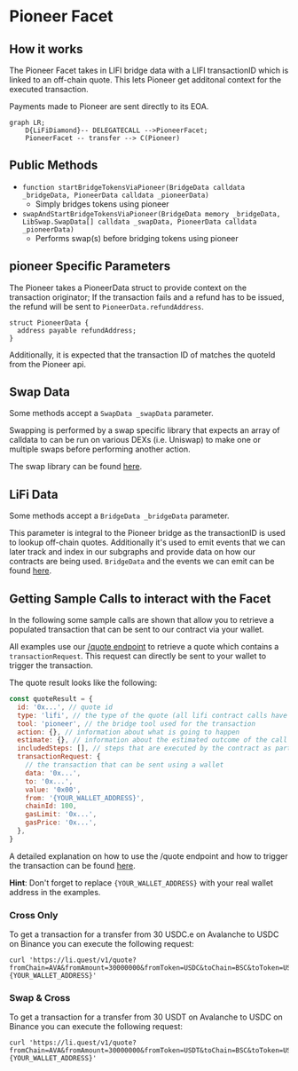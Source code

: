 # Pioneer Facet

## How it works

The Pioneer Facet takes in LIFI bridge data with a LIFI transactionID which is linked to an off-chain quote. This lets Pioneer get additonal context for the executed transaction.

Payments made to Pioneer are sent directly to its EOA.

```mermaid
graph LR;
    D{LiFiDiamond}-- DELEGATECALL -->PioneerFacet;
    PioneerFacet -- transfer --> C(Pioneer)
```

## Public Methods

- `function startBridgeTokensViaPioneer(BridgeData calldata _bridgeData, PioneerData calldata _pioneerData)`
  - Simply bridges tokens using pioneer
- `swapAndStartBridgeTokensViaPioneer(BridgeData memory _bridgeData, LibSwap.SwapData[] calldata _swapData, PioneerData calldata _pioneerData)`
  - Performs swap(s) before bridging tokens using pioneer

## pioneer Specific Parameters

The Pioneer takes a PioneerData struct to provide context on the transaction originator; If the transaction fails and a refund has to be issued, the refund will be sent to `PioneerData.refundAddress`.
```solidity
struct PioneerData {
  address payable refundAddress;
}
```

Additionally, it is expected that the transaction ID of matches the quoteId from the Pioneer api.

## Swap Data

Some methods accept a `SwapData _swapData` parameter.

Swapping is performed by a swap specific library that expects an array of calldata to can be run on various DEXs (i.e. Uniswap) to make one or multiple swaps before performing another action.

The swap library can be found [here](../src/Libraries/LibSwap.sol).

## LiFi Data

Some methods accept a `BridgeData _bridgeData` parameter.

This parameter is integral to the Pioneer bridge as the transactionID is used to lookup off-chain quotes. Additionally it's used to emit events that we can later track and index in our subgraphs and provide data on how our contracts are being used. `BridgeData` and the events we can emit can be found [here](../src/Interfaces/ILiFi.sol).

## Getting Sample Calls to interact with the Facet

In the following some sample calls are shown that allow you to retrieve a populated transaction that can be sent to our contract via your wallet.

All examples use our [/quote endpoint](https://apidocs.li.fi/reference/get_quote) to retrieve a quote which contains a `transactionRequest`. This request can directly be sent to your wallet to trigger the transaction.

The quote result looks like the following:

```javascript
const quoteResult = {
  id: '0x...', // quote id
  type: 'lifi', // the type of the quote (all lifi contract calls have the type "lifi")
  tool: 'pioneer', // the bridge tool used for the transaction
  action: {}, // information about what is going to happen
  estimate: {}, // information about the estimated outcome of the call
  includedSteps: [], // steps that are executed by the contract as part of this transaction, e.g. a swap step and a cross step
  transactionRequest: {
    // the transaction that can be sent using a wallet
    data: '0x...',
    to: '0x...',
    value: '0x00',
    from: '{YOUR_WALLET_ADDRESS}',
    chainId: 100,
    gasLimit: '0x...',
    gasPrice: '0x...',
  },
}
```

A detailed explanation on how to use the /quote endpoint and how to trigger the transaction can be found [here](https://docs.li.fi/products/more-integration-options/li.fi-api/transferring-tokens-example).

**Hint**: Don't forget to replace `{YOUR_WALLET_ADDRESS}` with your real wallet address in the examples.

### Cross Only

To get a transaction for a transfer from 30 USDC.e on Avalanche to USDC on Binance you can execute the following request:

```shell
curl 'https://li.quest/v1/quote?fromChain=AVA&fromAmount=30000000&fromToken=USDC&toChain=BSC&toToken=USDC&slippage=0.03&allowBridges=pioneer&fromAddress={YOUR_WALLET_ADDRESS}'
```

### Swap & Cross

To get a transaction for a transfer from 30 USDT on Avalanche to USDC on Binance you can execute the following request:

```shell
curl 'https://li.quest/v1/quote?fromChain=AVA&fromAmount=30000000&fromToken=USDT&toChain=BSC&toToken=USDC&slippage=0.03&allowBridges=pioneer&fromAddress={YOUR_WALLET_ADDRESS}'
```
